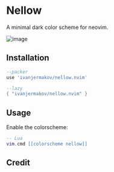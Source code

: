 # Nellow

A minimal dark color scheme for neovim.

![image](https://github.com/ivanjermakov/nellow.nvim/assets/26609879/9c1c15b8-e0f8-4e12-9974-b5b3fe07c811)

## Installation

```lua
--packer
use 'ivanjermakov/nellow.nvim'

--lazy
{ "ivanjermakov/nellow.nvim" }
```

## Usage

Enable the colorscheme:

```lua
-- Lua
vim.cmd [[colorscheme nellow]]
```

## Credit
